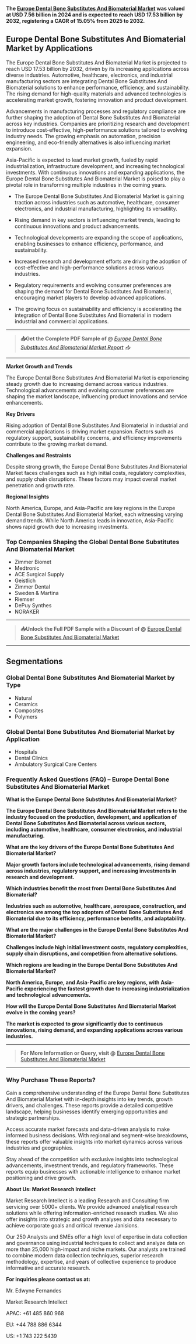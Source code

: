 <p><strong>The <a href="https://www.marketresearchintellect.com/download-sample/?rid=1013671&amp;utm_source=Pulse-April-Europe&amp;utm_medium=852">Europe Dental Bone Substitutes And Biomaterial Market</a> was valued at USD 7.56 billion in 2024 and is expected to reach USD 17.53 billion by 2032, registering a CAGR of 15.05% from 2025 to 2032.</strong></p><h2>Europe Dental Bone Substitutes And Biomaterial Market by Applications&nbsp;</h2><p><p>The Europe Dental Bone Substitutes And Biomaterial Market is projected to reach USD 17.53 billion by 2032, driven by its increasing applications across diverse industries. Automotive, healthcare, electronics, and industrial manufacturing sectors are integrating Dental Bone Substitutes And Biomaterial solutions to enhance performance, efficiency, and sustainability. The rising demand for high-quality materials and advanced technologies is accelerating market growth, fostering innovation and product development.</p><p>Advancements in manufacturing processes and regulatory compliance are further shaping the adoption of Dental Bone Substitutes And Biomaterial across key industries. Companies are prioritizing research and development to introduce cost-effective, high-performance solutions tailored to evolving industry needs. The growing emphasis on automation, precision engineering, and eco-friendly alternatives is also influencing market expansion.</p><p>Asia-Pacific is expected to lead market growth, fueled by rapid industrialization, infrastructure development, and increasing technological investments. With continuous innovations and expanding applications, the Europe Dental Bone Substitutes And Biomaterial Market is poised to play a pivotal role in transforming multiple industries in the coming years.</p></p><ul><li><p>The Europe Dental Bone Substitutes And Biomaterial Market is gaining traction across industries such as automotive, healthcare, consumer electronics, and industrial manufacturing, highlighting its versatility.</p></li><li><p>Rising demand in key sectors is influencing market trends, leading to continuous innovations and product advancements.</p></li><li><p>Technological developments are expanding the scope of applications, enabling businesses to enhance efficiency, performance, and sustainability.</p></li><li><p>Increased research and development efforts are driving the adoption of cost-effective and high-performance solutions across various industries.</p></li><li><p>Regulatory requirements and evolving consumer preferences are shaping the demand for Dental Bone Substitutes And Biomaterial, encouraging market players to develop advanced applications.</p></li><li><p>The growing focus on sustainability and efficiency is accelerating the integration of Dental Bone Substitutes And Biomaterial in modern industrial and commercial applications.</p></li></ul><hr /><blockquote><p><strong><span class="font-[700]">📥Get the Complete PDF Sample of @ </span></strong><em><span class="font-[700]"><a href="https://www.marketresearchintellect.com/download-sample/?rid=1013671&amp;utm_source=Pulse-April-Europe&amp;utm_medium=852" target="_blank" data-tracking-control-name="article-ssr-frontend-pulse_little-text-block" data-tracking-will-navigate="" data-test-link="">Europe Dental Bone Substitutes And Biomaterial Market Report</a>&nbsp;📥</span></em></p></blockquote><hr /><p class="" data-start="77" data-end="360"><strong data-start="77" data-end="105">Market Growth and Trends</strong></p><p class="" data-start="77" data-end="360">The Europe Dental Bone Substitutes And Biomaterial Market is experiencing steady growth due to increasing demand across various industries. Technological advancements and evolving consumer preferences are shaping the market landscape, influencing product innovations and service enhancements.</p><p class="" data-start="362" data-end="606"><strong data-start="362" data-end="377">Key Drivers</strong></p><p class="" data-start="362" data-end="606">Rising adoption of Dental Bone Substitutes And Biomaterial in industrial and commercial applications is driving market expansion. Factors such as regulatory support, sustainability concerns, and efficiency improvements contribute to the growing market demand.</p><p class="" data-start="608" data-end="849"><strong data-start="608" data-end="637">Challenges and Restraints</strong></p><p class="" data-start="608" data-end="849">Despite strong growth, the Europe Dental Bone Substitutes And Biomaterial Market faces challenges such as high initial costs, regulatory complexities, and supply chain disruptions. These factors may impact overall market penetration and growth rate.</p><p class="" data-start="851" data-end="1095"><strong data-start="851" data-end="872">Regional Insights</strong></p><p class="" data-start="851" data-end="1095">North America, Europe, and Asia-Pacific are key regions in the Europe Dental Bone Substitutes And Biomaterial Market, each witnessing varying demand trends. While North America leads in innovation, Asia-Pacific shows rapid growth due to increasing investments.</p><p><h3>Top Companies Shaping the Global Dental Bone Substitutes And Biomaterial Market </h3><ul><li>Zimmer Biomet</li><li>Medtronic</li><li>ACE Surgical Supply</li><li>Geistlich</li><li>Zimmer Dental</li><li>Sweden & Martina</li><li>Riemser</li><li>DePuy Synthes</li><li>NORAKER</li></ul></p><hr /><blockquote><p><strong>📥Unlock the Full PDF Sample with a Discount of @</strong> <a href="https://www.marketresearchintellect.com/ask-for-discount/?rid=1013671&amp;utm_source=Pulse-April-Europe&amp;utm_medium=852">Europe Dental Bone Substitutes And Biomaterial Market</a></p></blockquote><hr /><p><h2>Segmentations</h2><h3>Global Dental Bone Substitutes And Biomaterial Market by Type</h3><ul><li>Natural</li><li>Ceramics</li><li>Composites</li><li>Polymers</li></ul><h3>Global Dental Bone Substitutes And Biomaterial Market by Application</h3><ul><li>Hospitals</li><li>Dental Clinics</li><li>Ambulatory Surgical Care Centers</li></ul></p><h3><strong>Frequently Asked Questions (FAQ) &ndash; Europe Dental Bone Substitutes And Biomaterial Market</strong></h3><p><strong>What is the Europe Dental Bone Substitutes And Biomaterial Market?</strong></p><p><strong>The Europe Dental Bone Substitutes And Biomaterial Market refers to the industry focused on the production, development, and application of Dental Bone Substitutes And Biomaterial across various sectors, including automotive, healthcare, consumer electronics, and industrial manufacturing.</strong></p><p><strong>What are the key drivers of the Europe Dental Bone Substitutes And Biomaterial Market?</strong></p><p><strong>Major growth factors include technological advancements, rising demand across industries, regulatory support, and increasing investments in research and development.</strong></p><p><strong>Which industries benefit the most from Dental Bone Substitutes And Biomaterial?</strong></p><p><strong>Industries such as automotive, healthcare, aerospace, construction, and electronics are among the top adopters of Dental Bone Substitutes And Biomaterial due to its efficiency, performance benefits, and adaptability.</strong></p><p><strong>What are the major challenges in the Europe Dental Bone Substitutes And Biomaterial Market?</strong></p><p><strong>Challenges include high initial investment costs, regulatory complexities, supply chain disruptions, and competition from alternative solutions.</strong></p><p><strong>Which regions are leading in the Europe Dental Bone Substitutes And Biomaterial Market?</strong></p><p><strong>North America, Europe, and Asia-Pacific are key regions, with Asia-Pacific experiencing the fastest growth due to increasing industrialization and technological advancements.</strong></p><p><strong>How will the Europe Dental Bone Substitutes And Biomaterial Market evolve in the coming years?</strong></p><p><strong>The market is expected to grow significantly due to continuous innovations, rising demand, and expanding applications across various industries.</strong></p><hr /><blockquote><p><span class="font-[700]"><strong>For More Information or Query, visit&nbsp;@</strong>&nbsp;</span><span class="font-[700]"><a href="https://www.marketresearchintellect.com/product/global-dental-bone-substitutes-and-biomaterial-market/?utm_source=Linkedin&utm_medium=852" target="_blank" data-tracking-control-name="article-ssr-frontend-pulse_little-text-block" data-tracking-will-navigate="" data-test-link="">Europe Dental Bone Substitutes And Biomaterial Market</a></span></p></blockquote><hr /><h3><strong data-start="0" data-end="31">Why Purchase These Reports?</strong></h3><p class="" data-start="35" data-end="297">Gain a comprehensive understanding of the Europe Dental Bone Substitutes And Biomaterial Market with in-depth insights into key trends, growth drivers, and challenges. These reports provide a detailed competitive landscape, helping businesses identify emerging opportunities and strategic partnerships.</p><p class="" data-start="299" data-end="540">Access accurate market forecasts and data-driven analysis to make informed business decisions. With regional and segment-wise breakdowns, these reports offer valuable insights into market dynamics across various industries and geographies.</p><p class="" data-start="542" data-end="784">Stay ahead of the competition with exclusive insights into technological advancements, investment trends, and regulatory frameworks. These reports equip businesses with actionable intelligence to enhance market positioning and drive growth.</p><p><strong><span class="font-[700]">About Us: Market Research Intellect</span></strong></p><p><span class="">Market Research Intellect is a leading Research and Consulting firm servicing over 5000+ clients. We provide advanced analytical research solutions while offering information-enriched research studies.&nbsp;</span>We also offer insights into strategic and growth analyses and data necessary to achieve corporate goals and critical revenue Janisions.</p><p><span class="">Our 250 Analysts and SMEs offer a high level of expertise in data collection and governance using industrial techniques to collect and analyze data on more than 25,000 high-impact and niche markets. Our analysts are trained to combine modern data collection techniques, superior research methodology, expertise, and years of collective experience to produce informative and accurate research.</span></p><p><strong>For inquiries please contact us at:</strong></p><p>Mr. Edwyne Fernandes</p><p>Market Research Intellect</p><p>APAC: +61 485 860 968</p><p>EU: +44 788 886 6344</p><p>US: +1 743 222 5439</p>